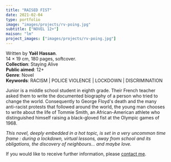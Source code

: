 ```yaml
---
title: "RAISED FIST"
date: 2021-02-04
type: portfolio
image: "images/projects/rv-poing.jpg"
subtitle: ["NOVEL 12+"]
maison: "lm"
project_images: ["images/projects/rv-poing.jpg"]
---
```


Written by **Yaël Hassan**.   
14 × 19 cm, 180 pages, softcover.   
**Collection**: Staying Alive   
**Public aimed**: 12+   
**Genre**: Novel      
**Keywords**: RACISM | POLICE VIOLENCE | LOCKDOWN | DISCRIMINATION        

 
Junior is a middle school student in eighth grade. Their French teacher asked them to write the documented biography of a person who tried to change the world. Consequently to George Floyd's death and the many anti-racist protests that followed around the world, the young man chooses to write about the life of Tommie Smith, an African-American athlete who distinguished himself raising a black-gloved fist at the Olympic games of 1968.

*This novel, deeply embedded in a hot topic, is set in a very uncommon time frame : during a lockdown, virtual lessons, away* *from school and its obligations, the discovery of neighbours… and maybe love.*





If you would like to receive further information, please [contact me](mailto:melanie.guillaumin.edition@gmail.com).


